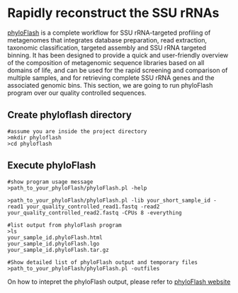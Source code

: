 # Rapidly reconstruct the SSU rRNAs
[phyloFlash](https://github.com/HRGV/phyloFlash) is a complete workflow for SSU rRNA-targeted profiling of metagenomes that integrates database preparation, read extraction, taxonomic classification, targeted assembly and SSU rRNA targeted binning. It has been designed to provide a quick and user-friendly overview of the composition of metagenomic sequence libraries based on all domains of life, and can be used for the rapid screening and comparison of multiple samples, and for retrieving complete SSU rRNA genes and the associated genomic bins. This section, we are going to run phyloFlash program over our quality controlled sequences.

## Create phyloflash directory
```
#assume you are inside the project directory
>mkdir phyloflash
>cd phyloflash
```
## Execute phyloFlash
```
#show program usage message
>path_to_your_phyloFlash/phyloFlash.pl -help

>path_to_your_phyloFlash/phyloFlash.pl -lib your_short_sample_id -read1 your_quality_controlled_read1.fastq -read2 your_quality_controlled_read2.fastq -CPUs 8 -everything

#list output from phyloFlash program
>ls
your_sample_id.phyloFlash.html
your_sample_id.phyloFlash.lgo
your_sample_id.phyloFlash.tar.gz

#Show detailed list of phyloFlash output and temporary files
>path_to_your_phyloFlash/phyloFlash.pl -outfiles
```
On how to intepret the phyloFlash output, please refer to [phyloFlash website](https://github.com/HRGV/phyloFlash)
